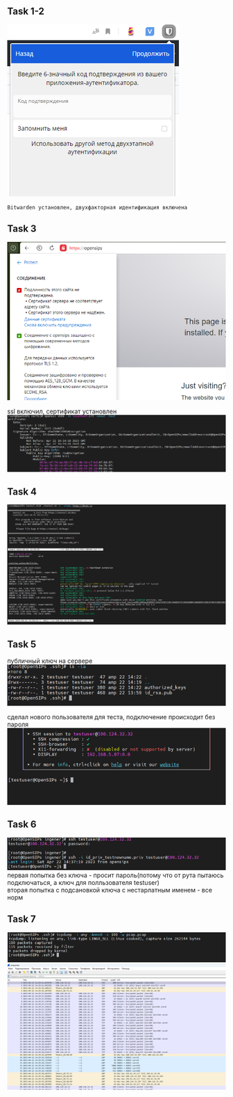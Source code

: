 ## Task 1-2
![img_48.png](img_48.png)
```
Bitwarden установлен, двухфакторная идентификация включена
```
## Task 3
![img_49.png](img_49.png)

ssl включил, сертификат установлен  
![img_50.png](img_50.png)


## Task 4
![img_51.png](img_51.png)

## Task 5
публичный ключ на сервере  
![img_52.png](img_52.png)

сделал нового пользователя для теста, подключение происходит без пароля
![img_53.png](img_53.png)

## Task 6
![img_56.png](img_56.png)  
первая попытка без ключа - просит пароль(потому что от рута пытаюсь подключаться, а ключ для полльзователя testuser)  
вторая попытка с подсановкой ключа с нестарлатным именем - все норм  

## Task 7
![img_54.png](img_54.png)
![img_55.png](img_55.png)
